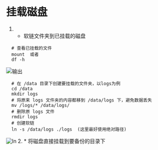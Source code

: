 # 挂载磁盘
1. * 软链文件夹到已挂载的磁盘
```shell
  # 查看已挂载的文件
  mount  或者
  df -h
```
  ![输出](df%20-h.png)
```shell
  # 在 /data 目录下创建要挂载的文件夹，以logs为例
  cd /data
  mkdir logs
  # 将原来 logs 文件夹的内容都移到 /data/logs 下，避免数据丢失
  mv /logs/* /data/logs/
  # 删除原 logs 文件
  rmdir logs
  # 创建软链
  ln -s /data/logs ./logs  (这里最好使用绝对路径)
```
  ![ln](ln.png)
2. * 将磁盘直接挂载到要备份的目录下 
  